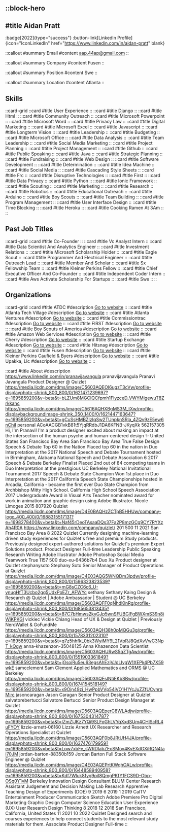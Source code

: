 ::block-hero
---
#title
Aidan Pratt
---

:badge[2022]{type="success"}
:button-link[LinkedIn Profile]{icon="IconLinkedIn" href="https://www.linkedin.com/in/aidan-pratt" blank}

::callout
#summary
Email
#content
aap.44ap@gmail.com
::

::callout
#summary
Company
#content
Fusen
::

::callout
#summary
Position
#content
Swe
::

::callout
#summary
Location
#content
Atlanta
::

## Skills
::card-grid
::card
#title
User Experience
::
::card
#title
Django
::
::card
#title
Html
::
::card
#title
Community Outreach
::
::card
#title
Microsoft Powerpoint
::
::card
#title
Microsoft Word
::
::card
#title
Privacy Law
::
::card
#title
Digital Marketing
::
::card
#title
Microsoft Excel
::
::card
#title
Javascript
::
::card
#title
Longterm Vision
::
::card
#title
Leadership
::
::card
#title
Budgeting
::
::card
#title
Microsoft Office
::
::card
#title
Data Analysis
::
::card
#title
Team Leadership
::
::card
#title
Social Media Marketing
::
::card
#title
Project Planning
::
::card
#title
Project Management
::
::card
#title
Github
::
::card
#title
Public Speaking
::
::card
#title
Java
::
::card
#title
Strategic Planning
::
::card
#title
Fundraising
::
::card
#title
Web Design
::
::card
#title
Software Development
::
::card
#title
Determination
::
::card
#title
Idea Machine
::
::card
#title
Social Media
::
::card
#title
Cascading Style Sheets
::
::card
#title
Frc
::
::card
#title
Disruptive Technologies
::
::card
#title
First
::
::card
#title
Data Privacy
::
::card
#title
Python
::
::card
#title
Ionic Framework
::
::card
#title
Scouting
::
::card
#title
Marketing
::
::card
#title
Research
::
::card
#title
Robotics
::
::card
#title
Educational Outreach
::
::card
#title
Arduino
::
::card
#title
Boy Scouts
::
::card
#title
Team Building
::
::card
#title
Program Management
::
::card
#title
User Interface Design
::
::card
#title
Time Blocking
::
::card
#title
Heroku
::
::card
#title
Cooking Ramen At 3Am
::
::

## Past Job Titles
::card-grid
::card
#title
Co-Founder
::
::card
#title
Vc Analyst Intern
::
::card
#title
Data Scientist And Analytics Engineer
::
::card
#title
Investment Relations
::
::card
#title
Microsoft Scholarship Holder
::
::card
#title
Eagle Scout
::
::card
#title
Programmer And Electrical Engineer
::
::card
#title
Outreach Lead
::
::card
#title
Member And Scholar
::
::card
#title
Sx Fellowship Team
::
::card
#title
Kleiner Perkins Fellow
::
::card
#title
Chief Executive Officer And Co-Founder
::
::card
#title
Independent Coder Intern
::
::card
#title
Aws Activate Scholarship For Startups
::
::card
#title
Swe
::
::

## Organizations
::card-grid
::card
#title
ATDC
#description
[Go to website](atdc.org)
::
::card
#title
Atlanta Tech Village
#description
[Go to website](atlantatechvillage.com)
::
::card
#title
Atlanta Ventures
#description
[Go to website](atlantaventures.com)
::
::card
#title
Commissiontrac
#description
[Go to website](commissiontrac.com)
::
::card
#title
FIRST
#description
[Go to website](firstinspires.org)
::
::card
#title
Boy Scouts of America
#description
[Go to website](scouting.org)
::
::card
#title
Amazon Web Services
#description
[Go to website](amazonaws.com)
::
::card
#title
Cherry
#description
[Go to website](withcherry.com)
::
::card
#title
Startup Exchange
#description
[Go to website](startup.exchange)
::
::card
#title
Hitsnag
#description
[Go to website](hitsnag.com)
::
::card
#title
Fusen
#description
[Go to website](fusen.world)
::
::card
#title
Kleiner Perkins Caufield & Byers
#description
[Go to website](kpcb.com)
::
::card
#title
Upakka, Llc
#description
[Go to website](upakka.com)
::
::

::card
#title
About
#description
https://www.linkedin.com/in/pranavijavangula pranavijavangula Pranavi Javangula Product Designer @ Quizlet https://media.licdn.com/dms/image/C5603AQEOI6ugzT3cVw/profile-displayphoto-shrink_800_800/0/1621471239697?e=1695859200&v=beta&t=bLZUm8MGCIQCfpmh1FlyzceD_VWYMigewuT8Zrkkahc https://media.licdn.com/dms/image/C5616AQHXBgMS3M_tXw/profile-displaybackgroundimage-shrink_350_1400/0/1621447163647?e=1695859200&v=beta&t=gCuSsHMBZIzIqSw2TUnpknSRla_4ZQv9zE5ew6nChiI personal ACoAACGB1vkB81t5YjqRRdbJ1DA6KFNB-JKyqXk 562157305 Hi, I'm Pranavi! I'm a product designer excited about making an impact at the intersection of the human psyche and human-centered design ✨ United States San Francisco Bay Area San Francisco Bay Area True False Design Speech & Debate Top 60 in the Nation Placed top 60 in the nation in Duo Interpretation at the 2017 National Speech and Debate Tournament hosted in Birmingham, Alabama National Speech and Debate Association 6 2017 Speech & Debate Berkeley Finalist Placed 2nd out of 84 competing teams in Duo Interpretation at the prestigious UC Berkeley National Invitational Tournament 2017 Speech & Debate State Champion Won 1st place in Duo Interpretation at the 2017 California Speech State Championships hosted in Arcadia, California - became the first ever Duo State Champion from Archbishop Mitty High School. California High School Speech Association 2017 Undergraduate Award in Visual Arts Teacher nominated award for work in animation and graphic design using Adobe Illustrator. Nicole Limoges 2015 807920 Quizlet https://media.licdn.com/dms/image/D4E0BAQHzZCTpB5HHUw/company-logo_400_400/0/1688315517131?e=1698278400&v=beta&t=Naf45rDeoTAsaaDQs37Fa2P8mzGCg9CY7RYXzAh4R0A https://www.linkedin.com/company/quizlet/ 201 500 11 2021 San Francisco Bay Area 8 2022 Quizlet Currently designing machine-learning driven study experiences for Quizlet's free and premium Study products. Previously designed expert-authored solutions for Quizlet's premium Expert Solutions product. Product Designer Full-time Leadership Public Speaking Research Writing Adobe Illustrator Adobe Photoshop Social Media Teamwork True 1157 500 duo-xu-6436b7b4 Duo Xu Product designer at Quizlet stephanysoto Stephany Soto Senior Manager of Product Operations at Quizlet https://media.licdn.com/dms/image/C4E03AQG5WNQDm3lpdw/profile-displayphoto-shrink_800_800/0/1596323823539?e=1695859200&v=beta&t=mG8sCZC6c6_U-ynuqHfT3Ucbo2gg5UdxPoEZr_AFWYc sethany Sethany Kaing Design & Research @ Quizlet | Adobe Ambassador | Student @ UC Berkeley https://media.licdn.com/dms/image/D5603AQFF0qNhdKlnRg/profile-displayphoto-shrink_800_800/0/1685653813435?e=1695859200&v=beta&t=87C7bHmws2kyGJp5wnSFUBGlFgBWXmS39n8iWiKPKGI vickiec Vickie Chiang Head of UX & Design at Quizlet | Previously NerdWallet & GoFundMe https://media.licdn.com/dms/image/C5603AQH38h0pMQGu3g/profile-displayphoto-shrink_800_800/0/1578331202310?e=1695859200&v=beta&t=q7z5hhfkL0bk3WyiMY9L21VpRJ8QdXvVwC3NpT_kQgw anna-khazenzon-35048125 Anna Khazenzon Data Scientist https://media.licdn.com/dms/image/C5603AQHURwS5qZTgAw/profile-displayphoto-shrink_800_800/0/1551903361849?e=1695859200&v=beta&t=jGsojRu5eu63egsAhEzjVJdLIvgW1XEPk4Pb7X59wkE samcclement Sam Clement Applied Mathematics and ORMS @ UC Berkeley https://media.licdn.com/dms/image/D5603AQEsINtiEKbSBw/profile-displayphoto-shrink_800_800/0/1674154518149?e=1695859200&v=beta&t=x9Ojn49zj_HwPpbVVp54iVO1H1YcJuZZfUCvnrqMirc jasoncaragan Jason Caragan Senior Product Designer at Quizlet salvatorebertucci Salvatore Bertucci Senior Product Design Manager at Quizlet https://media.licdn.com/dms/image/D5603AQEperC8WLAdjw/profile-displayphoto-shrink_800_800/0/1675304314787?e=1695859200&v=beta&t=lZmZlJKz7YQi9SLFqGhLVYqXxdSUm4CHlScRL4uFYOY lizzie-arnett-06160 Lizzie Arnett UX Researcher and Research Operations Specialist at Quizlet https://media.licdn.com/dms/image/C5603AQF0b8JRtUH4JA/profile-displayphoto-shrink_800_800/0/1637476179959?e=1695859200&v=beta&t=Lpw7xbFe_sWRDIabZEoSMov4KvEXdGXiRQN4tai70JM jordan-barton-88350b159 Jordan Barton Full Stack Software Engineer @ Quizlet https://media.licdn.com/dms/image/C4E03AQEPrtKWqhOALw/profile-displayphoto-shrink_800_800/0/1644858940958?e=1695859200&v=beta&t=Kdf7Wluk8fyg9piI8QmgPKfY1FCS9D-Obp-OSq0Y1vM Berkeley Innovation Design Consultant BLUM Center Research Assistant Judgement and Decision Making Lab Research Apprentive Teaching Design of Experiments (DOE) 9 2019 6 2019 1 2019 CalTV Entertainment Producer Communication Sketch Adobe Premiere Pro Digital Marketing Graphic Design Computer Science Education User Experience (UX) User Research Design Thinking 8 2018 12 2018 San Francisco, California, United States 11 2021 10 2022 Quizlet Designed search and courses experiences to help connect students to the most relevant study materials for them. Associate Product Designer Full-time
::
